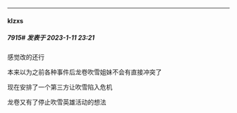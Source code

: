 

*****

####  klzxs  
##### 7915#       发表于 2023-1-11 23:21

感觉改的还行

本来以为之前各种事件后龙卷吹雪姐妹不会有直接冲突了

现在安排了一个第三方让吹雪陷入危机

龙卷又有了停止吹雪英雄活动的想法

